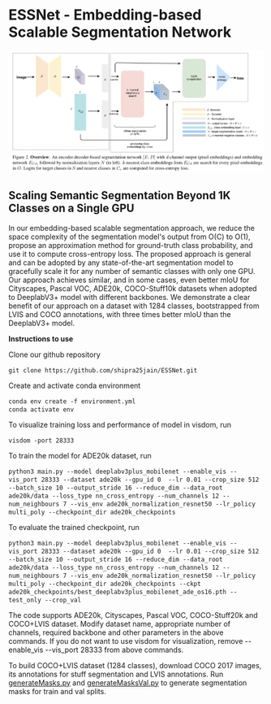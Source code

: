 
# ESSNet - Embedding-based Scalable Segmentation Network
![GitHub Logo](Overview.png)


## Scaling Semantic Segmentation Beyond 1K Classes on a Single GPU


In our embedding-based scalable segmentation approach, we reduce the space complexity of the segmentation model's output from O(C) to O(1), propose an approximation method for ground-truth class probability, and use it to compute cross-entropy loss. The proposed approach is general and can be adopted by any state-of-the-art segmentation model to gracefully scale it for any number of semantic classes with only one GPU. Our approach achieves similar, and in some cases, even better mIoU for Cityscapes, Pascal VOC, ADE20k, COCO-Stuff10k datasets when adopted to DeeplabV3+ model with different backbones. We demonstrate a clear benefit of our approach on a dataset with 1284 classes, bootstrapped from LVIS and COCO annotations, with three times better mIoU than the DeeplabV3+ model.

**Instructions to use**

Clone our github repository
```
git clone https://github.com/shipra25jain/ESSNet.git
```
Create and activate conda environment
```
conda env create -f environment.yml
conda activate env
```
To visualize training loss and performance of model in visdom, run
```
visdom -port 28333
```
To train the model for ADE20k dataset, run
```
python3 main.py --model deeplabv3plus_mobilenet --enable_vis --vis_port 28333 --dataset ade20k --gpu_id 0  --lr 0.01 --crop_size 512 --batch_size 10 --output_stride 16 --reduce_dim --data_root ade20k/data --loss_type nn_cross_entropy --num_channels 12 --num_neighbours 7 --vis_env ade20k_normalization_resnet50 --lr_policy multi_poly --checkpoint_dir ade20k_checkpoints
```
To evaluate the trained checkpoint, run
```
python3 main.py --model deeplabv3plus_mobilenet --enable_vis --vis_port 28333 --dataset ade20k --gpu_id 0  --lr 0.01 --crop_size 512 --batch_size 10 --output_stride 16 --reduce_dim --data_root ade20k/data --loss_type nn_cross_entropy --num_channels 12 --num_neighbours 7 --vis_env ade20k_normalization_resnet50 --lr_policy multi_poly --checkpoint_dir ade20k_checkpoints --ckpt ade20k_checkpoints/best_deeplabv3plus_mobilenet_ade_os16.pth --test_only --crop_val
```
The code supports ADE20k, Cityscapes, Pascal VOC, COCO-Stuff20k and COCO+LVIS dataset. Modify dataset name, appropriate number of channels, required backbone and other parameters in the above commands. If you do not want to use visdom for visualization, remove --enable_vis --vis_port 28333 from above commands.

To build COCO+LVIS dataset (1284 classes), download COCO 2017 images, its annotations for stuff segmentation and LVIS annotations. Run [generateMasks.py](https://github.com/shipra25jain/ESSNet/blob/main/LVIS_COCO/generateMasks.py) and [generateMasksVal.py](https://github.com/shipra25jain/ESSNet/blob/main/LVIS_COCO/generateMasksVal.py) to generate segmentation masks for train and val splits.
